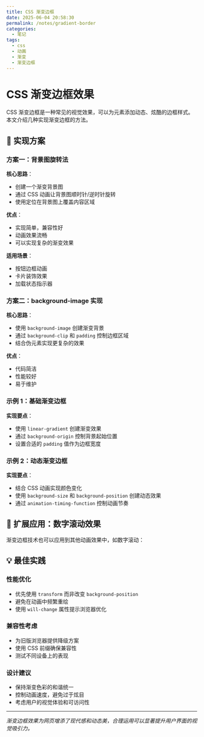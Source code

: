 ```yaml
---
title: CSS 渐变边框
date: 2025-06-04 20:58:30
permalink: /notes/gradient-border
categories:
  - 笔记
tags:
  - css
  - 动画
  - 渐变
  - 渐变边框
---
```


# CSS 渐变边框效果

CSS 渐变边框是一种常见的视觉效果，可以为元素添加动态、炫酷的边框样式。本文介绍几种实现渐变边框的方法。

## 🎨 实现方案

### 方案一：背景图旋转法

**核心思路**：

- 创建一个渐变背景图
- 通过 CSS 动画让背景图顺时针/逆时针旋转
- 使用定位在背景图上覆盖内容区域

**优点**：

- 实现简单，兼容性好
- 动画效果流畅
- 可以实现复杂的渐变效果

**适用场景**：

- 按钮边框动画
- 卡片装饰效果
- 加载状态指示器

<demo react="react/CssBorder/One/index.tsx" 
:reactFiles="['react/CssBorder/One/index.tsx','react/CssBorder/One/index.scss']" 
/>

### 方案二：background-image 实现

**核心思路**：

- 使用 `background-image` 创建渐变背景
- 通过 `background-clip` 和 `padding` 控制边框区域
- 结合伪元素实现更复杂的效果

**优点**：

- 代码简洁
- 性能较好
- 易于维护

### 示例 1：基础渐变边框

<demo react="react/CssBorder/Two/index.tsx"
:reactFiles="['react/CssBorder/Two/index.tsx','react/CssBorder/Two/index.scss']"
/>

**实现要点**：

- 使用 `linear-gradient` 创建渐变效果
- 通过 `background-origin` 控制背景起始位置
- 设置合适的 `padding` 值作为边框宽度

### 示例 2：动态渐变边框

<demo react="react/CssBorder/Three/index.tsx"
:reactFiles="['react/CssBorder/Three/index.tsx','react/CssBorder/Three/index.scss']"
/>

**实现要点**：

- 结合 CSS 动画实现颜色变化
- 使用 `background-size` 和 `background-position` 创建动态效果
- 通过 `animation-timing-function` 控制动画节奏

## 🔢 扩展应用：数字滚动效果

渐变边框技术也可以应用到其他动画效果中，如数字滚动：

<demo react="react/Animate/NumberRoller/index.tsx"
:reactFiles="['react/Animate/NumberRoller/index.tsx','react/Animate/NumberRoller/index.scss']"
/>

## 💡 最佳实践

### 性能优化

- 优先使用 `transform` 而非改变 `background-position`
- 避免在动画中频繁重绘
- 使用 `will-change` 属性提示浏览器优化

### 兼容性考虑

- 为旧版浏览器提供降级方案
- 使用 CSS 前缀确保兼容性
- 测试不同设备上的表现

### 设计建议

- 保持渐变色彩的和谐统一
- 控制动画速度，避免过于炫目
- 考虑用户的视觉体验和可访问性

---

_渐变边框效果为网页增添了现代感和动态美，合理运用可以显著提升用户界面的视觉吸引力。_
